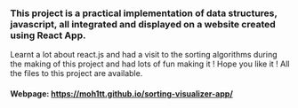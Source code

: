 ### This project is a practical implementation of data structures, javascript, all integrated and displayed on a website created using React App.
Learnt a lot about react.js and had a visit to the sorting algorithms during the making of this project and had lots of fun making it ! Hope you like it !
All the files to this project are available.
#### Webpage: https://moh1tt.github.io/sorting-visualizer-app/
